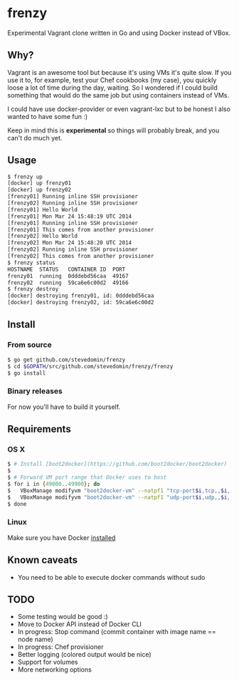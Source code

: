 frenzy
======

Experimental Vagrant clone written in Go and using Docker instead of VBox.

## Why?

Vagrant is an awesome tool but because it's using VMs it's quite slow.
If you use it to, for example, test your Chef cookbooks (my case), you quickly loose a lot of time during the day, waiting.
So I wondered if I could build something that would do the same job but using containers instead of VMs.

I could have use docker-provider or even vagrant-lxc but to be honest I also wanted to have some fun :)

Keep in mind this is **experimental** so things will probably break, and you can't do much yet.

## Usage

```bash
$ frenzy up
[docker] up frenzy01
[docker] up frenzy02
[frenzy01] Running inline SSH provisioner
[frenzy02] Running inline SSH provisioner
[frenzy01] Hello World
[frenzy01] Mon Mar 24 15:48:19 UTC 2014
[frenzy01] Running inline SSH provisioner
[frenzy01] This comes from another provisioner
[frenzy02] Hello World
[frenzy02] Mon Mar 24 15:48:20 UTC 2014
[frenzy02] Running inline SSH provisioner
[frenzy02] This comes from another provisioner
$ frenzy status
HOSTNAME  STATUS   CONTAINER ID  PORT
frenzy01  running  0dddebd56caa  49167
frenzy02  running  59ca6e6c00d2  49166
$ frenzy destroy
[docker] destroying frenzy01, id: 0dddebd56caa
[docker] destroying frenzy02, id: 59ca6e6c00d2
```

## Install

### From source

```bash
$ go get github.com/stevedomin/frenzy
$ cd $GOPATH/src/github.com/stevedomin/frenzy/frenzy
$ go install
```

### Binary releases

For now you'll have to build it yourself.

## Requirements

### OS X

```bash
$ # Install [boot2docker](https://github.com/boot2docker/boot2docker)
$
$ # Forward VM port range that Docker uses to host
$ for i in {49000..49900}; do
$   VBoxManage modifyvm "boot2docker-vm" --natpf1 "tcp-port$i,tcp,,$i,,$i";
$   VBoxManage modifyvm "boot2docker-vm" --natpf1 "udp-port$i,udp,,$i,,$i";
$ done
```

### Linux

Make sure you have Docker [installed](http://docs.docker.io/en/latest/installation/)

## Known caveats

* You need to be able to execute docker commands without sudo

## TODO

* Some testing would be good :)
* Move to Docker API instead of Docker CLI
* In progress: Stop command (commit container with image name == node name)
* In progress: Chef provisioner
* Better logging (colored output would be nice)
* Support for volumes
* More networking options
